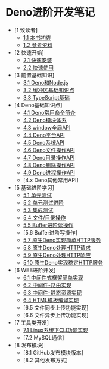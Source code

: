 # Deno进阶开发笔记

* [1 致读者]
    * [1.1 本书初衷](./note/chapter_01/01.md)
    * [1.2 参考资料](./note/chapter_01/02.md)
* [2 快速开始]
    * [2.1 快速安装](./note/chapter_02/01.md)
    * [2.2 快速使用](./note/chapter_02/02.md)
* [3 前置基础知识]
    * [3.1 Deno和Node.js](./note/chapter_03/01.md)
    * [3.2 缓冲区基础知识点](./note/chapter_03/02.md)
    * [3.3 TypeScript基础](./note/chapter_03/03.md)
* [4 Deno基础知识点]
    * [4.1 Deno常用命令简介](./note/chapter_04/01.md)
    * [4.2 Deno模块体系](./note/chapter_04/02.md)
    * [4.3 window全局API](./note/chapter_04/03.md)
    * [4.4 Deno平台API](./note/chapter_04/04.md)
    * [4.5 Deno系统API](./note/chapter_04/05.md)
    * [4.6 Deno文件操作API](./note/chapter_04/06.md)
    * [4.7 Deno目录操作API](./note/chapter_04/07.md)
    * [4.8 Deno删除操作API](./note/chapter_04/08.md)
    * [4.9 Deno进程操作API](./note/chapter_04/09.md)
    * [4.x Deno其他常用API]
* [5 基础进阶学习]
    * [5.1 单元测试](./note/chapter_05/01.md)
    * [5.2 单元测试进阶](./note/chapter_05/02.md)
    * [5.3 集成测试](./note/chapter_05/03.md)
    * [5.4 文件/目录操作](./note/chapter_05/04.md)
    * [5.5 Buffer进阶读操作](./note/chapter_05/05.md)
    * [5.6 Buffer进阶写操作] 
    * [5.7 原生Deno实现简单HTTP服务](./note/chapter_05/07.md)
    * [5.8 原生Deno处理HTTP请求](./note/chapter_05/08.md)
    * [5.9 原生Deno处理HTTP响应](./note/chapter_05/09.md)
    * [5.10 原生Deno实现稳定HTTP服务](./note/chapter_05/10.md)
* [6 WEB进阶开发]
    * [6.1 中间件式框架简单实现](./note/chapter_06/01.md)
    * [6.2 中间件-路由实现](./note/chapter_06/02.md)
    * [6.3 中间件-静态资源实现](./note/chapter_06/03.md)
    * [6.4 HTML模板编译实现](./note/chapter_06/04.md)
    * [6.5 文件同步上传功能实现]  
    * [6.6 文件异步上传功能实现]  
* [7 工具类开发]
    * [7.1 Linux系统下CLI功能实现](./note/chapter_07/01.md)  
    * [7.2 MySQL通信]   
* [8 发布模块]
    * [8.1 GitHub发布模块版本]  
    * [8.2 其他发布方式]  